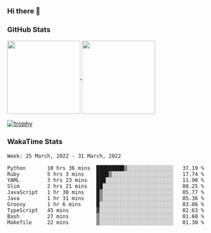 ### Hi there 👋

### GitHub Stats

<a href="https://github.com/anuraghazra/github-readme-stats">
  <img align="center" height="170px" src="https://github-readme-stats.vercel.app/api/top-langs/?username=tksfjt1024&layout=compact&count_private=true&show_icons=true&show_icons=true&theme=graywhite" />
</a>
<a href="https://github.com/anuraghazra/github-readme-stats">
  <img align="center" height="170px" src="https://github-readme-stats.vercel.app/api?username=tksfjt1024&count_private=true&show_icons=true&show_icons=true&theme=graywhite" />
</a>

[![trophy](https://github-profile-trophy.vercel.app/?username=tksfjt1024)](https://github.com/ryo-ma/github-profile-trophy)

### WakaTime Stats

<!--START_SECTION:waka-->
```text
Week: 25 March, 2022 - 31 March, 2022

Python       10 hrs 36 mins  █████████▒░░░░░░░░░░░░░░░   37.19 % 
Ruby         5 hrs 3 mins    ████▒░░░░░░░░░░░░░░░░░░░░   17.74 % 
YAML         3 hrs 23 mins   ███░░░░░░░░░░░░░░░░░░░░░░   11.90 % 
Slim         2 hrs 21 mins   ██░░░░░░░░░░░░░░░░░░░░░░░   08.25 % 
JavaScript   1 hr 38 mins    █▒░░░░░░░░░░░░░░░░░░░░░░░   05.77 % 
Java         1 hr 31 mins    █▒░░░░░░░░░░░░░░░░░░░░░░░   05.36 % 
Groovy       1 hr 6 mins     █░░░░░░░░░░░░░░░░░░░░░░░░   03.86 % 
TypeScript   45 mins         ▓░░░░░░░░░░░░░░░░░░░░░░░░   02.63 % 
Bash         27 mins         ▒░░░░░░░░░░░░░░░░░░░░░░░░   01.60 % 
Makefile     22 mins         ▒░░░░░░░░░░░░░░░░░░░░░░░░   01.30 % 
```
<!--END_SECTION:waka-->
